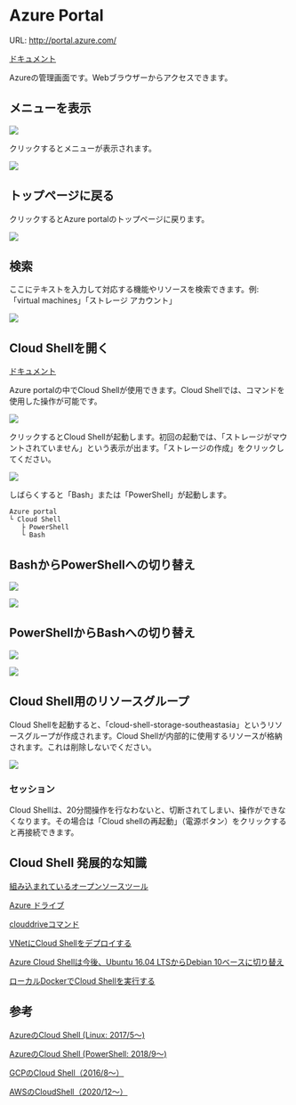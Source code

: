 # Azure Portal

URL: http://portal.azure.com/

[ドキュメント](https://docs.microsoft.com/ja-jp/azure/azure-portal/)

Azureの管理画面です。Webブラウザーからアクセスできます。

## メニューを表示

![](images/ss-2022-07-19-08-48-50.png)

クリックするとメニューが表示されます。

![](images/ss-2022-07-19-09-02-04.png)

## トップページに戻る

クリックするとAzure portalのトップページに戻ります。

![](images/ss-2022-07-19-08-50-06.png)

## 検索

ここにテキストを入力して対応する機能やリソースを検索できます。例: 「virtual machines」「ストレージ アカウント」

![](images/ss-2022-07-19-08-51-04.png)

## Cloud Shellを開く

[ドキュメント](https://docs.microsoft.com/ja-jp/azure/cloud-shell/overview)

Azure portalの中でCloud Shellが使用できます。Cloud Shellでは、コマンドを使用した操作が可能です。

![](images/ss-2022-07-19-08-51-54.png)

クリックするとCloud Shellが起動します。初回の起動では、「ストレージがマウントされていません」という表示が出ます。「ストレージの作成」をクリックしてください。

![](images/ss-2022-07-19-08-54-39.png)

しばらくすると「Bash」または「PowerShell」が起動します。

```
Azure portal
└ Cloud Shell
   ├ PowerShell
   └ Bash
```

## BashからPowerShellへの切り替え

![](images/ss-2022-07-19-08-58-07.png)

![](images/ss-2022-07-19-08-56-54.png)

## PowerShellからBashへの切り替え

![](images/ss-2022-07-19-08-59-15.png)


![](images/ss-2022-07-19-08-57-41.png)

## Cloud Shell用のリソースグループ

Cloud Shellを起動すると、「cloud-shell-storage-southeastasia」というリソースグループが作成されます。Cloud Shellが内部的に使用するリソースが格納されます。これは削除しないでください。

![](images/ss-2022-07-19-09-05-38.png)

### セッション

Cloud Shellは、20分間操作を行なわないと、切断されてしまい、操作ができなくなります。その場合は「Cloud shellの再起動」（電源ボタン）をクリックすると再接続できます。

## Cloud Shell 発展的な知識

[組み込まれているオープンソースツール](https://docs.microsoft.com/ja-jp/azure/cloud-shell/features#deep-integration-with-open-source-tooling)

[Azure ドライブ](https://docs.microsoft.com/ja-jp/azure/cloud-shell/features#azure-drive-azure)

[clouddriveコマンド](https://docs.microsoft.com/ja-jp/azure/cloud-shell/persisting-shell-storage#clouddrive-commands)

[VNetにCloud Shellをデプロイする](https://docs.microsoft.com/ja-jp/azure/cloud-shell/private-vnet)

[Azure Cloud Shellは今後、Ubuntu 16.04 LTSからDebian 10ベースに切り替え](https://www.atmarkit.co.jp/ait/articles/2012/07/news009.html)

[ローカルDockerでCloud Shellを実行する](https://github.com/Azure/CloudShell)


## 参考

[AzureのCloud Shell (Linux: 2017/5～)](https://www.publickey1.jp/blog/17/azurebashcloud_shellpowershellbuild_2017.html)

[AzureのCloud Shell (PowerShell: 2018/9～)](https://azure.microsoft.com/en-us/updates/powershell-in-azure-cloud-shell-now-generally-available/)

[GCPのCloud Shell（2016/8～）](https://cloudplatform-jp.googleblog.com/2016/08/cloud-shell-ga.html)

[AWSのCloudShell（2020/12～）](https://aws.amazon.com/jp/blogs/news/aws-cloudshell-command-line-access-to-aws-resources/)


